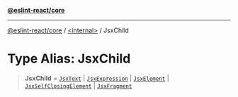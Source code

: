 [**@eslint-react/core**](../../README.md)

***

[@eslint-react/core](../../README.md) / [\<internal\>](../README.md) / JsxChild

# Type Alias: JsxChild

> **JsxChild** = [`JsxText`](../interfaces/JsxText.md) \| [`JsxExpression`](../interfaces/JsxExpression.md) \| [`JsxElement`](../interfaces/JsxElement.md) \| [`JsxSelfClosingElement`](../interfaces/JsxSelfClosingElement.md) \| [`JsxFragment`](../interfaces/JsxFragment.md)
